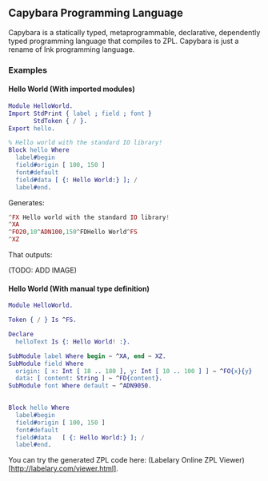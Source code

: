 ## Capybara Programming Language

Capybara is a statically typed, metaprogrammable, declarative, dependently typed
programming language that compiles to ZPL. Capybara is just a rename of Ink programming language.

### Examples

#### Hello World (With imported modules)

```erlang
Module HelloWorld.
Import StdPrint { label ; field ; font }
       StdToken { / }.
Export hello.

% Hello world with the standard IO library!
Block hello Where
  label#begin
  field#origin [ 100, 150 ]
  font#default
  field#data [ {: Hello World:} ]; /
  label#end.
```

Generates:

```php
^FX Hello world with the standard IO library!
^XA
^FO20,10^ADN100,150^FDHello World^FS
^XZ
```

That outputs:

(TODO: ADD IMAGE)

#### Hello World (With manual type definition)

```erlang
Module HelloWorld.

Token { / } Is ^FS.

Declare
  helloText Is {: Hello World! :}.

SubModule label Where begin ~ ^XA, end ~ XZ.
SubModule field Where
  origin: [ x: Int [ 18 .. 180 ], y: Int [ 10 .. 100 ] ] ~ ^FO{x}{y}
  data: [ content: String ] ~ ^FD{content}.
SubModule font Where default ~ ^ADN9050.
  

Block hello Where
  label#begin
  field#origin [ 100, 150 ]
  font#default
  field#data   [ {: Hello World:} ]; /
  label#end.
```

You can try the generated ZPL code here: (Labelary Online ZPL Viewer)[http://labelary.com/viewer.html].
